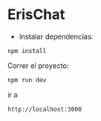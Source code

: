 # ErisChat
- Instalar dependencias:
```
npm install 
```

Correr el proyecto:

```
npm run dev
```

ir a 

```
http://localhost:3000
```
